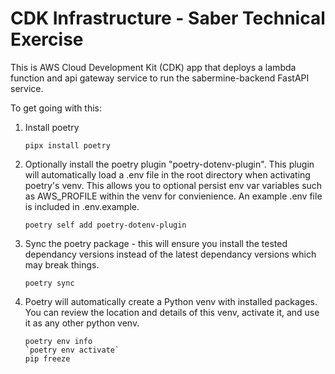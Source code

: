 # CDK Infrastructure - Saber Technical Exercise

This is AWS Cloud Development Kit (CDK) app that deploys a lambda function and api gateway service to run the sabermine-backend FastAPI service.

To get going with this:

1. Install poetry
   ```
   pipx install poetry
   ```

2. Optionally install the poetry plugin "poetry-dotenv-plugin".  This plugin will automatically load a .env file in the root directory when activating poetry's venv.  This allows you to optional persist env var variables such as AWS_PROFILE within the venv for convienience.  An example .env file is included in .env.example.
   ```
   poetry self add poetry-dotenv-plugin
   ```

3. Sync the poetry package - this will ensure you install the tested dependancy versions instead of the latest dependancy versions which may break things.
   ```
   poetry sync
   ```

4. Poetry will automatically create a Python venv with installed packages.  You can review the location and details of this venv, activate it, and use it as any other python venv.
   ```
   poetry env info
   `poetry env activate`
   pip freeze
   ```

